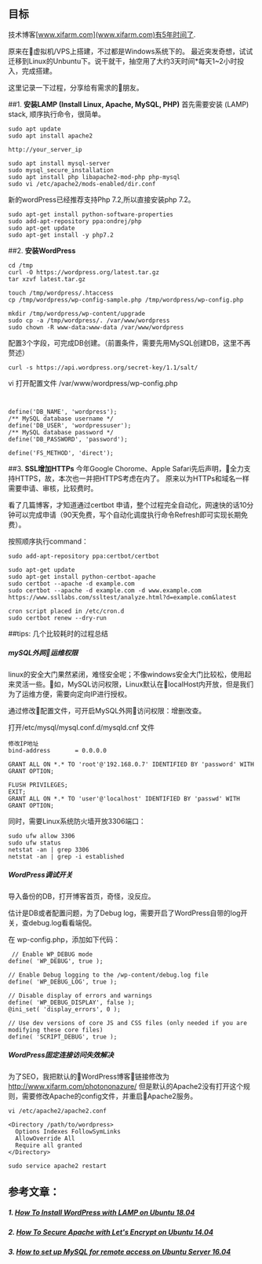 ## 目标
技术博客[www.xifarm.com](www.xifarm.com)有5年时间了.

原来在虚拟机/VPS上搭建，不过都是Windows系统下的。 最近突发奇想，试试迁移到Linux的Unbuntu下。说干就干，抽空用了大约3天时间*每天1~2小时投入，完成搭建。

这里记录一下过程，分享给有需求的朋友。

##1. **安装LAMP (Install Linux, Apache, MySQL, PHP)**
首先需要安装 (LAMP) stack, 顺序执行命令，很简单。

```
sudo apt update
sudo apt install apache2

http://your_server_ip

sudo apt install mysql-server
sudo mysql_secure_installation
sudo apt install php libapache2-mod-php php-mysql
sudo vi /etc/apache2/mods-enabled/dir.conf
```

新的wordPress已经推荐支持Php 7.2,所以直接安装php 7.2。
```
sudo apt-get install python-software-properties
sudo add-apt-repository ppa:ondrej/php
sudo apt-get update
sudo apt-get install -y php7.2
```

##2. **安装WordPress**
```
cd /tmp
curl -O https://wordpress.org/latest.tar.gz
tar xzvf latest.tar.gz

touch /tmp/wordpress/.htaccess
cp /tmp/wordpress/wp-config-sample.php /tmp/wordpress/wp-config.php

mkdir /tmp/wordpress/wp-content/upgrade
sudo cp -a /tmp/wordpress/. /var/www/wordpress
sudo chown -R www-data:www-data /var/www/wordpress
```

配置3个字段，可完成DB创建。（前置条件，需要先用MySQL创建DB，这里不再赘述）

```
curl -s https://api.wordpress.org/secret-key/1.1/salt/
```

vi 打开配置文件 /var/www/wordpress/wp-config.php

```


define('DB_NAME', 'wordpress');
/** MySQL database username */
define('DB_USER', 'wordpressuser');
/** MySQL database password */
define('DB_PASSWORD', 'password');

define('FS_METHOD', 'direct');
```

##3. **SSL增加HTTPs**
今年Google Chorome、Apple Safari先后声明，全力支持HTTPS，故，本次也一并把HTTPS考虑在内了。 原来以为HTTPs和域名一样需要申请、审核，比较费时。 

看了几篇博客，才知道通过certbot 申请，整个过程完全自动化，网速快的话10分钟可以完成申请（90天免费，写个自动化调度执行命令Refresh即可实现长期免费）。

按照顺序执行command：
```
sudo add-apt-repository ppa:certbot/certbot

sudo apt-get update
sudo apt-get install python-certbot-apache
sudo certbot --apache -d example.com
sudo certbot --apache -d example.com -d www.example.com
https://www.ssllabs.com/ssltest/analyze.html?d=example.com&latest

cron script placed in /etc/cron.d
sudo certbot renew --dry-run
```

##tips: 几个比较耗时的过程总结
##### **mySQL外网运维权限**
linux的安全大门果然紧闭，难怪安全呢；不像windows安全大门比较松，使用起来灵活一些。如，MySQL访问权限，Linux默认在localHost内开放，但是我们为了运维方便，需要向定向IP进行授权。

通过修改配置文件，可开启MySQL外网访问权限：增删改查。

打开/etc/mysql/mysql.conf.d/mysqld.cnf 文件

```
修改IP地址
bind-address       = 0.0.0.0

GRANT ALL ON *.* TO 'root'@'192.168.0.7' IDENTIFIED BY 'password' WITH GRANT OPTION;

FLUSH PRIVILEGES; 
EXIT;
GRANT ALL ON *.* TO 'user'@'localhost' IDENTIFIED BY 'passwd' WITH GRANT OPTION;
```

同时，需要Linux系统防火墙开放3306端口：
```
sudo ufw allow 3306
sudo ufw status
netstat -an | grep 3306
netstat -an | grep -i established
```

##### WordPress调试开关
导入备份的DB，打开博客首页，奇怪，没反应。

估计是DB或者配置问题，为了Debug log，需要开启了WordPress自带的log开关，查debug.log看看端倪。

在 wp-config.php，添加如下代码：
```
 // Enable WP_DEBUG mode
define( 'WP_DEBUG', true );

// Enable Debug logging to the /wp-content/debug.log file
define( 'WP_DEBUG_LOG', true );

// Disable display of errors and warnings 
define( 'WP_DEBUG_DISPLAY', false );
@ini_set( 'display_errors', 0 );

// Use dev versions of core JS and CSS files (only needed if you are modifying these core files)
define( 'SCRIPT_DEBUG', true );

```

##### WordPress固定连接访问失效解决
  为了SEO，我把默认的WordPress博客链接修改为 <http://www.xifarm.com/photononazure/>
  但是默认的Apache2没有打开这个规则，需要修改Apache的config文件，并重启Apache2服务。

```
vi /etc/apache2/apache2.conf

<Directory /path/to/wordpress>
  Options Indexes FollowSymLinks
  AllowOverride All
  Require all granted
</Directory>

sudo service apache2 restart
```

## 参考文章：
 ##### 1. [How To Install WordPress with LAMP on Ubuntu 18.04](https://www.digitalocean.com/community/tutorials/how-to-install-wordpress-with-lamp-on-ubuntu-18-04)

 ##### 2. [ How To Secure Apache with Let's Encrypt on Ubuntu 14.04](https://www.digitalocean.com/community/tutorials/how-to-secure-apache-with-let-s-encrypt-on-ubuntu-14-04)

#####  3. [How to set up MySQL for remote access on Ubuntu Server 16.04](https://www.techrepublic.com/article/how-to-set-up-mysql-for-remote-access-on-ubuntu-server-16-04/)